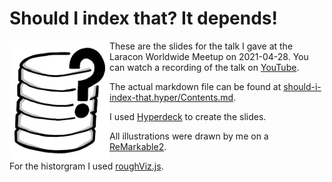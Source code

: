 # Should I index that? It depends!

<img align="left" width="160" src="should-i-index-that.hyper/Resources/CleanShot_2021-04-13_at_15.20.58@2x.png">

These are the slides for the talk I gave at the Laracon Worldwide Meetup on
2021-04-28. You can watch a recording of the talk on
[YouTube](https://www.youtube.com/watch?v=wLwVr9ToNIs).

The actual markdown file can be found at
[should-i-index-that.hyper/Contents.md](should-i-index-that.hyper/Contents.md).

I used [Hyperdeck](https://hyperdeck.io/) to create the slides.

All illustrations were drawn by me on a [ReMarkable2](https://remarkable.com/).

For the historgram I used [roughViz.js](https://github.com/jwilber/roughViz).
